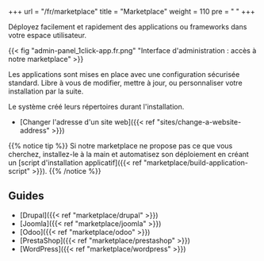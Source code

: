 +++
url = "/fr/marketplace"
title = "Marketplace"
weight = 110
pre = "<i class='fas fa-fw fa-store'></i> "
+++

Déployez facilement et rapidement des applications ou frameworks dans votre espace utilisateur.

{{< fig "admin-panel_1click-app.fr.png" "Interface d'administration : accès à notre marketplace" >}}

Les applications sont mises en place avec une configuration sécurisée standard. Libre à vous de modifier, mettre à jour, ou personnaliser votre installation par la suite.

Le système créé leurs répertoires durant l'installation.

- [Changer l'adresse d'un site web]({{< ref "sites/change-a-website-address" >}})

{{% notice tip %}}
Si notre marketplace ne propose pas ce que vous cherchez, installez-le à la main et automatisez son déploiement en créant un [script d'installation applicatif]({{< ref "marketplace/build-application-script" >}}).
{{% /notice %}}

## Guides

- [Drupal]({{< ref "marketplace/drupal" >}})
- [Joomla]({{< ref "marketplace/joomla" >}})
- [Odoo]({{< ref "marketplace/odoo" >}})
- [PrestaShop]({{< ref "marketplace/prestashop" >}})
- [WordPress]({{< ref "marketplace/wordpress" >}})
